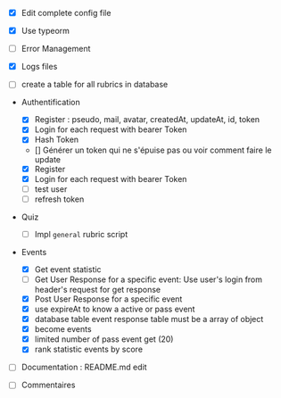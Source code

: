 - [X] Edit complete config file

- [X] Use typeorm

- [ ] Error Management

- [X] Logs files

- [ ] create a table for all rubrics in database 

- Authentification

    - [X] Register : pseudo, mail, avatar,  createdAt, updateAt, id, token
    - [X] Login for each request with bearer Token
    - [X] Hash Token
    - [] Générer un token qui ne s'épuise pas ou voir comment faire le update   

    - [X] Register 
    - [X] Login for each request with bearer Token
    - [ ] test user
    - [ ] refresh token
  
- Quiz
  - [ ] Impl `general` rubric script

  
- Events
    - [X] Get event statistic
    - [ ] Get User Response for a specific event: Use user's login from header's request for get response
    - [X] Post User Response for a specific event
    - [X] use expireAt to know a active or pass event
    - [X] database table event response table must be a array of object
    - [X] become events
    - [X] limited number of pass event get (20)
    - [X] rank statistic events by score

- [ ] Documentation : README.md edit
  
- [ ] Commentaires
